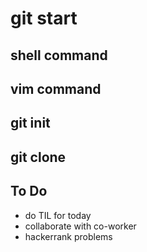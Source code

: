 # git start

## shell command

## vim command

## git init

## git clone

## To Do

- do TIL for today
- collaborate with co-worker
- hackerrank problems
